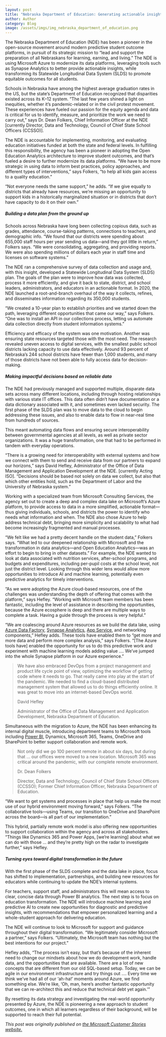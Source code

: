 ```yaml
---
layout: post
title: "Nebraska Department of Education: Generating actionable insights with Microsoft Azure to support equitable outcomes for students" 
author: Author
category: Blog
image: /assets/imgs/img_nebraska_department_of_education.png
---
```


The Nebraska Department of Education (NDE) has been a pioneer in the open-source movement around modern predictive student outcome platforms, 
in pursuit of its strategic mission to “lead and support the preparation of all Nebraskans for learning, earning, and living.” 
The NDE is using Microsoft Azure to modernize its data platforms, leveraging tools such as Synapse Analytics to better provide actionable insights, 
while transforming its Statewide Longitudinal Data System (SLDS) to promote equitable outcomes for all students.

Schools in Nebraska have among the highest average graduation rates in the US, but the state’s Department of Education recognized that disparities existed 
across its K–12 system. “The last few years shined a light on inequities, whether it’s pandemic-related or in the civil protest movement. These experiences 
have fueled our passion for the equity agenda and data is critical for us to identify, measure, and prioritize the work we need to carry out,” says Dr. Dean Folkers, 
Chief Information Officer at the NDE [currently Director, Data and Technology, Council of Chief State School Officers (CCSSO)].

The NDE is accountable for implementing, monitoring, and evaluating education initiatives funded at both the state and federal levels. In fulfilling this responsibility, 
the agency has been a pioneer in adopting the Open Education Analytics architecture to improve student outcomes, and that’s fueled a desire to further modernize its data 
platforms. “We have to be more strategic in using data to inform best practices, policy approaches, and different types of interventions,” says Folkers, “to help all kids
gain access to a quality education.”

“Not everyone needs the same support,” he adds. “If we give equally to districts that already have resources, we’re missing an opportunity to support kids in a historically 
marginalized situation or in districts that don’t have capacity to do it on their own.”

##### Building a data plan from the ground up

Schools across Nebraska have long been collecting copious data, such as grades, attendance, course-taking patterns, connections to teachers, and demographic info. 
“We found that our districts were spending about 655,000 staff hours per year sending us data—and they got little in return,” Folkers says. “We were consolidating, 
aggregating, and providing reports. We were also spending millions of dollars each year in staff time and licenses on software systems.”

The NDE ran a comprehensive survey of data collection and usage and, with this insight, developed a Statewide Longitudinal Data System (SLDS) plan. 
The goals of the plan were to improve how data was collected, process it more efficiently, and give it back to state, district, and school leaders, administrators, 
and educators in an actionable format. In 2020, the NDE launched a root-and-branch overhaul of the way it collects, refines, and disseminates information regarding 
its 350,000 students.

“We created a 10-year plan to establish priorities and we started down the path, leveraging different opportunities that came our way,” says Folkers. 
“One was to install an API in our collections process, letting us automate data collection directly from student information systems.” 

Efficiency and efficacy of the system was one motivation. Another was ensuring state resources targeted those with the most need. 
The research revealed uneven access to digital services, with the smallest public school districts lacking capacity to use data effectively. 
Around 93 percent of Nebraska’s 244 school districts have fewer than 1,000 students, and many of those districts have not been able to fully access data for decision-making.

##### Making impactful decisions based on reliable data 

The NDE had previously managed and supported multiple, disparate data sets across many different locations, including through hosting relationships with various state IT offices.
This data often didn’t have documentation or a data dictionary associated with it, and sometimes even lacked security. The first phase of the SLDS plan was to move data to the 
cloud to begin addressing these issues, and also to enable data to flow in near-real time from hundreds of sources.

This meant automating data flows and ensuring secure interoperability between governmental agencies at all levels, as well as private sector organizations. 
It was a huge transformation, one that had to be performed in tandem with everyday operations.

“There is a growing need for interoperability with external systems and how we connect with them to send and receive data from our partners to expand our horizons,” 
says David Hefley, Administrator of the Office of Data Management and Application Development at the NDE. [currently Acting ISO]. “Decisions should be based not solely 
on data we collect, but also that which other entities hold, such as the Department of Labor and the University of Nebraska system.”

Working with a specialized team from Microsoft Consulting Services, the agency set out to create a deep and complex data lake on Microsoft’s Azure platform, 
to provide access to data in a more simplified, actionable format—thus giving individuals, schools, and districts the power to identify who needs what information and when. 
The NDE also chose Azure to help address technical debt, bringing more simplicity and scalability to what had become increasingly fragmented and manual processes.

“We felt like we had a pretty decent handle on the student data,” Folkers says. “What led to our deepened relationship with Microsoft and the transformation in 
data analytics—and Open Education Analytics—was an effort to begin to bring in other datasets.” For example, the NDE wanted to look at data associated with nutrition services, 
after-school programs, and budgets and expenditures, including per-pupil costs at the school level, not just the district level. Looking through this wider lens would allow 
more opportunities to introduce AI and machine learning, potentially even predictive analytics for timely interventions.

“As we were adopting the Azure cloud-based resources, one of the challenges was understanding the depth of offering that comes with the platform,” says Hefley. 
“Working with Microsoft team members has been fantastic, including the level of assistance in describing the opportunities, because the Azure ecosphere is deep and there are 
multiple ways to complete a task. Having a guide through the process is very helpful.”

“We are coalescing around Azure resources as we build the data lake, using [Azure Data Factory](https://azure.microsoft.com/en-us/services/data-factory), [Synapse Analytics](https://azure.microsoft.com/en-us/services/synapse-analytics/), [App Service](https://azure.microsoft.com/en-us/services/app-service/), and networking components,” Hefley adds. 
These tools have enabled them to “get more and more data and perform more complex analysis,” says Folkers. “[The Azure tools have] enabled the opportunity for us to do 
this predictive work and experiment with machine learning models adding value .... We’ve jumped into the whole Synapse platform in our Azure experience.”

>We have also embraced DevOps from a project management and product life cycle point of view, optimizing the workflow of getting code where it needs to go. That really came into play at the start of the pandemic. We needed to find a cloud-based distributed management system that allowed us to do things efficiently online. It was great to move into an internet-based DevOps world.
>
>David Hefley
>
>Administrator of the Office of Data Management and Application Development, Nebraska Department of Education.


Simultaneous with the migration to Azure, the NDE has been enhancing its internal digital muscle, introducing department teams to Microsoft tools including [Power BI](https://powerbi.microsoft.com/en-us/), 
Dynamics, Microsoft 365, Teams, OneDrive and SharePoint to better support collaboration and remote work. 

>Not only did we go 100 percent remote in about six days, but during that ... our offices were moved to a new location. Microsoft 365 was critical around the pandemic, with our complete remote environment.
>
>Dr. Dean Folkers
>
>Director, Data and Technology, Council of Chief State School Officers (CCSSO); Former Chief Information Officer, Nebraska Department of Education.

“We want to get systems and processes in place that help us make the most use of our hybrid environment moving forward,” says Folkers. “The collaborative tools—using Teams, 
our transition to OneDrive and SharePoint across the board—is all part of our implementation.”

This hybrid, partially remote work model is also offering new opportunities to support collaboration within the agency and across all stakeholders. “Things like Dynamics 365 
and Power Apps, [we’re learning] about what we can do with those ... and they’re pretty high on the radar to investigate further,” says Hefley.  


##### Turning eyes toward digital transformation in the future

With the first phase of the SLDS complete and the data lake in place, focus has shifted to implementation, partnerships, and building new resources for educators while 
continuing to update the NDE’s internal systems. 

For teachers, support staff, and administrators this will mean access to clear, concise data through Power BI analytics. The next step is to focus on education transformation.
The NDE will introduce machine learning and predictive AI to create new opportunities for diagnostic and predictive insights, with recommendations that empower personalized 
learning and a whole-student approach for delivering education.

The NDE will continue to look to Microsoft for support and guidance throughout their digital transformation. “We legitimately consider Microsoft a partner,” says Folkers. 
“Ultimately, the Microsoft team has nothing but the best intentions for our project.”

Hefley adds, “The process isn’t easy, but that’s because of the inherent need to change our mindsets about how we do development work, handle data, and the opportunities 
that are available. There are a lot of new concepts that are different from our old SQL-based setup. Today, we can be agile in our environment infrastructure and try things 
out .... Every time we think we’ve had all of our ‘ah-ha!’ moments around Azure, we find something else. We’re like, ‘Oh, man, here’s another fantastic opportunity that 
we can re-architect this and reduce that technical debt yet again.’”

By resetting its data strategy and investigating the real-world opportunity presented by Azure, the NDE is pioneering a new approach to student outcomes, one in which all 
learners regardless of their background, will be supported to reach their full potential. 

*This post was originally published on [the Microsoft Customer Stories website.](https://customers.microsoft.com/en-us/story/1422669533588576452-nebraska-k12-edu-azure-en-united-states)*

